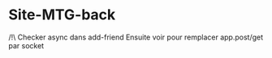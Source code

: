 # Site-MTG-back

/!\ Checker async dans add-friend
Ensuite voir pour remplacer app.post/get par socket
